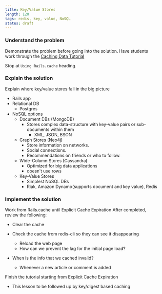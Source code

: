 ```yaml
---
title: Key/Value Stores
length: 120
tags: redis, key, value, NoSQL
status: draft
---
```


### Understand the problem
Demonstrate the problem before going into the solution. Have students work through the [Caching Data Tutorial](http://tutorials.jumpstartlab.com/topics/performance/caching_data.html)
  
Stop at `Using Rails.cache` heading.

### Explain the solution
Explain where key/value stores fall in the big picture
- Rails app
- Relational DB
  - Postgres
- NoSQL options
  - Document DBs (MongoDB)
    - Stores complex data-structure with key-value pairs or sub-documents within them
      - XML, JSON, BSON
  - Graph Stores (Neo4j)
    - Store information on networks.
    - Social connections.
    - Recommendations on friends or who to follow.
  - Wide-Column Stores (Cassandra)
    - Optimized for big data applications
    - doesn't use rows
  - Key-Value Stores
    - Simplest NoSQL DBs
    - Riak, Amazon Dynamo(supports document and key value), Redis

### Implement the solution
Work from Rails.cache until Explicit Cache Expiration
After completed, review the following:
- Clear the cache
- Check the cache from redis-cli so they can see it disappearing
    - Reload the web page
    - How can we prevent the lag for the initial page load?

- When is the info that we cached invalid?
  - Whenever a new article or comment is added

Finish the tutorial starting from Explicit Cache Expiration
- This lesson to be followed up by key/digest based caching

